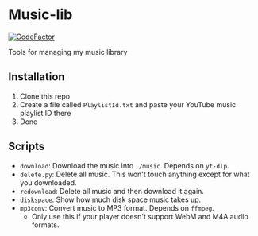 # Music-lib

[![CodeFactor](https://www.codefactor.io/repository/github/iammoltony/music-lib/badge)](https://www.codefactor.io/repository/github/iammoltony/music-lib)

Tools for managing my music library

## Installation

1. Clone this repo
1. Create a file called `PlaylistId.txt` and paste your YouTube music playlist ID there
1. Done

## Scripts

- `download`: Download the music into `./music`. Depends on `yt-dlp`.
- `delete.py`: Delete all music. This won't touch anything except for what you downloaded.
- `redownload`: Delete all music and then download it again.
- `diskspace`: Show how much disk space music takes up.
- `mp3conv`: Convert music to MP3 format. Depends on `ffmpeg`.
  - Only use this if your player doesn't support WebM and M4A audio formats.
